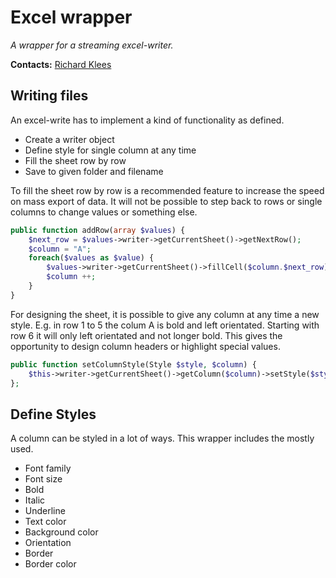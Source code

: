 # Excel wrapper

*A wrapper for a streaming excel-writer.*

**Contacts:** [Richard Klees](https://github.com/klees)

## Writing files

An excel-write has to implement a kind of functionality as defined.

* Create a writer object
* Define style for single column at any time
* Fill the sheet row by row
* Save to given folder and filename

To fill the sheet row by row is a recommended feature to increase the speed on mass export of data. It will not be possible to step back to rows or single columns to change values or something else.

```php
public function addRow(array $values) {
	$next_row = $values->writer->getCurrentSheet()->getNextRow();
	$column = "A";
	foreach($values as $value) {
		$values->writer->getCurrentSheet()->fillCell($column.$next_row);
		$column ++;
	}
}
```

For designing the sheet, it is possible to give any column at any time a new style. E.g. in row 1 to 5 the colum A is bold and left orientated. Starting with row 6 it will only left orientated and not longer bold. This gives the opportunity to design column headers or highlight special values.

```php
public function setColumnStyle(Style $style, $column) {
	$this->writer->getCurrentSheet()->getColumn($column)->setStyle($style);
};
```

## Define Styles

A column can be styled in a lot of ways. This wrapper includes the mostly used.

* Font family
* Font size
* Bold
* Italic
* Underline
* Text color
* Background color
* Orientation
* Border
* Border color